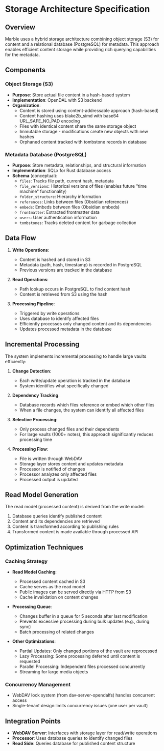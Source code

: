 # Storage Architecture Specification

## Overview

Marble uses a hybrid storage architecture combining object storage (S3) for content and a relational database (PostgreSQL) for metadata. This approach enables efficient content storage while providing rich querying capabilities for the metadata.

## Components

### Object Storage (S3)

- **Purpose**: Store actual file content in a hash-based system
- **Implementation**: OpenDAL with S3 backend
- **Organization**:
  - Content is stored using content-addressable approach (hash-based)
  - Content hashing uses blake2b_simd with base64 URL_SAFE_NO_PAD encoding
  - Files with identical content share the same storage object
  - Immutable storage - modifications create new objects with new hashes
  - Orphaned content tracked with tombstone records in database

### Metadata Database (PostgreSQL)

- **Purpose**: Store metadata, relationships, and structural information
- **Implementation**: SQLx for Rust database access
- **Schema** (conceptual):
  - `files`: Tracks file path, current hash, metadata
  - `file_versions`: Historical versions of files (enables future "time machine" functionality)
  - `folder_structure`: Hierarchy information
  - `references`: Links between files (Obsidian references)
  - `embeds`: Embeds between files (Obsidian embeds)
  - `frontmatter`: Extracted frontmatter data
  - `users`: User authentication information
  - `tombstones`: Tracks deleted content for garbage collection

## Data Flow

1. **Write Operations**:
   - Content is hashed and stored in S3
   - Metadata (path, hash, timestamp) is recorded in PostgreSQL
   - Previous versions are tracked in the database

2. **Read Operations**:
   - Path lookup occurs in PostgreSQL to find content hash
   - Content is retrieved from S3 using the hash

3. **Processing Pipeline**:
   - Triggered by write operations
   - Uses database to identify affected files
   - Efficiently processes only changed content and its dependencies
   - Updates processed metadata in the database

## Incremental Processing

The system implements incremental processing to handle large vaults efficiently:

1. **Change Detection**:
   - Each write/update operation is tracked in the database
   - System identifies what specifically changed

2. **Dependency Tracking**:
   - Database records which files reference or embed which other files
   - When a file changes, the system can identify all affected files

3. **Selective Processing**:
   - Only process changed files and their dependents
   - For large vaults (1000+ notes), this approach significantly reduces processing time

4. **Processing Flow**:
   - File is written through WebDAV
   - Storage layer stores content and updates metadata
   - Processor is notified of changes
   - Processor analyzes only affected files
   - Processed output is updated

## Read Model Generation

The read model (processed content) is derived from the write model:

1. Database queries identify published content
2. Content and its dependencies are retrieved
3. Content is transformed according to publishing rules
4. Transformed content is made available through processed API

## Optimization Techniques

### Caching Strategy

- **Read Model Caching**:
  - Processed content cached in S3
  - Cache serves as the read model
  - Public images can be served directly via HTTP from S3
  - Cache invalidation on content changes

- **Processing Queue**:
  - Changes buffer in a queue for 5 seconds after last modification
  - Prevents excessive processing during bulk updates (e.g., during sync)
  - Batch processing of related changes

- **Other Optimizations**:
  - Partial Updates: Only changed portions of the vault are reprocessed
  - Lazy Processing: Some processing deferred until content is requested
  - Parallel Processing: Independent files processed concurrently
  - Streaming for large media objects

### Concurrency Management

- WebDAV lock system (from dav-server-opendalfs) handles concurrent access
- Single-tenant design limits concurrency issues (one user per vault)

## Integration Points

- **WebDAV Server**: Interfaces with storage layer for read/write operations
- **Processor**: Uses database queries to identify changed files
- **Read Side**: Queries database for published content structure

